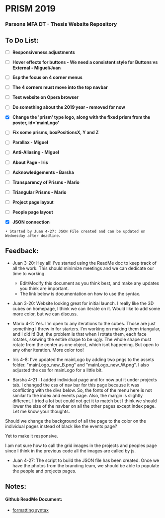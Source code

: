 # PRISM 2019
### Parsons MFA DT - Thesis Website Repository

## To Do List:

- [ ] **Responsiveness adjustments**

- [ ] **Hover effects for buttons - We need a consistent style for Buttons vs External - Miguel/Juan**

- [ ] **Esp the focus on 4 corner menus**

- [ ] **The 4 corners must move into the top navbar**

- [ ] **Test website on Opera browser**

- [ ] **Do something about the 2019 year - removed for now**

- [x] **Change the 'prism' type logo, along with the fixed prism from the poster, id='mainLogo'**

- [ ] **Fix some prisms, boxPositionsX, Y and Z**

- [ ] **Parallax - Miguel**

- [ ] **Anti-Aliasing - Miguel**

- [ ] **About Page - Iris**

- [ ] **Acknowledgements - Barsha**

- [ ] **Transparency of Prisms - Mario**

- [ ] **Triangular Prisms - Mario**

- [ ] **Project page layout**

- [ ] **People page layout**

- [x] **JSON connection**
```
• Started by Juan 4-27: JSON File created and can be updated on Wednesday after deadline.
```


## Feedback:
- Juan 3-20: Hey all! I've started using the ReadMe doc to keep track of all the work. This should minimize meetings and we can dedicate our time to working.
  - Edit/Modify this document as you think best, and make any updates you think are important.
  - The link below is documentation on how to use the syntax.

- Juan 3-20: Website looking great for initial launch. I really like the 3D cubes on homepage, I think we can iterate on it. Would like to add some more color, but we can discuss.

- Mario 4-2: Yes. I'm open to any iterations to the cubes. Those are just something I threw in for starters. I'm working on making them triangular, and I did it! But, the problem is that when I rotate them, each face rotates, skewing the entire shape to be ugly. The whole shape must rotate from the center as one object, which isnt happening. But open to any other iteration. More color too!

- Iris 4-8: I've updated the mainLogo by adding two pngs to the assets folder. "mainLogo_new_B.png" and "mainLogo_new_W.png". I also adjusted the css for mainLogo for a little bit.

- Barsha 4-21 : I added individual page and for now put it under projects tab. I changed the css of nav bar for this page because it was conflicting with the divs below. So, the fonts of the menu here is not similar to the index and events page. Also, the margin is slightly different. I tried a lot but could not get it to match but I think we should lower the size of the navbar on all the other pages except index page. Let me know your thoughts.

Should we change the background of all the page to the color on the individual pages instead of black like the events page?

Yet to make it responsive.

I am not sure how to call the grid images in the projects and peoples page since I think in the previous code all the images are called by js.

- Juan 4-27: The script to build the JSON file has been created. Once we have the photos from the branding team, we should be able to populate the people and projects pages.


## Notes:

#### Github ReadMe Document:
- [formatting syntax](https://help.github.com/en/articles/basic-writing-and-formatting-syntax)


